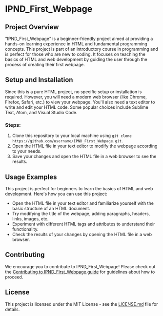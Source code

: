 # IPND_First_Webpage

## Project Overview

"IPND_First_Webpage" is a beginner-friendly project aimed at providing a hands-on learning experience in HTML and fundamental programming concepts. This project is part of an introductory course in programming and is perfect for those who are new to coding. It focuses on teaching the basics of HTML and web development by guiding the user through the process of creating their first webpage.

## Setup and Installation

Since this is a pure HTML project, no specific setup or installation is required. However, you will need a modern web browser (like Chrome, Firefox, Safari, etc.) to view your webpage. You'll also need a text editor to write and edit your HTML code. Some popular choices include Sublime Text, Atom, and Visual Studio Code.

### Steps:
1. Clone this repository to your local machine using `git clone https://github.com/username/IPND_First_Webpage.git`.
2. Open the HTML file in your text editor to modify the webpage according to your needs.
3. Save your changes and open the HTML file in a web browser to see the results.

## Usage Examples

This project is perfect for beginners to learn the basics of HTML and web development. Here's how you can use this project:

- Open the HTML file in your text editor and familiarize yourself with the basic structure of an HTML document.
- Try modifying the title of the webpage, adding paragraphs, headers, links, images, etc.
- Experiment with different HTML tags and attributes to understand their functionality.
- Check the results of your changes by opening the HTML file in a web browser.

## Contributing

We encourage you to contribute to IPND_First_Webpage! Please check out the [Contributing to IPND_First_Webpage guide](CONTRIBUTING.md) for guidelines about how to proceed.

## License

This project is licensed under the MIT License - see the [LICENSE.md](LICENSE.md) file for details.